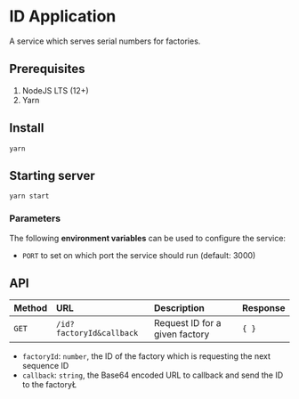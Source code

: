 # ID Application

A service which serves serial numbers for factories.

## Prerequisites

1. NodeJS LTS (12+)
1. Yarn

## Install

```console
yarn
```

## Starting server

```console
yarn start
```

### Parameters

The following **environment variables** can be used to configure the service:

* `PORT` to set on which port the service should run (default: 3000)

## API

| Method | URL      | Description      | Response             |
|:-------|:---------|:-----------------|:---------------------|
| `GET`  | `/id?factoryId&callback` | Request ID for a given factory | `{ }` |

* `factoryId`: `number`, the ID of the factory which is requesting the next sequence ID
* `callback`: `string`, the Base64 encoded URL to callback and send the ID to the factoryŁ
